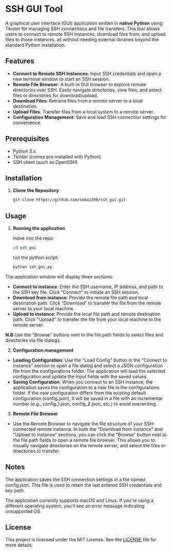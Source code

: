 # SSH GUI Tool

A graphical user interface (GUI) application written in **native Python** using Tkinter for managing SSH connections and file transfers. This tool allows users to connect to remote SSH instances, download files from, and upload files to those instances, all without needing external libraries beyond the standard Python installation.

## Features

- **Connect to Remote SSH Instances**: Input SSH credentials and open a new terminal window to start an SSH session.
- **Remote File Browser**: A built-in GUI browser to explore remote directories over SSH. Easily navigate directories, view files, and select files or directories for download/upload.
- **Download Files**: Retrieve files from a remote server to a local destination.
- **Upload Files**: Transfer files from a local system to a remote server.
- **Configuration Management**: Save and load SSH connection settings for convenience.

## Prerequisites

- Python 3.x
- Tkinter (comes pre-installed with Python)
- SSH client (such as OpenSSH)

## Installation

1. **Clone the Repository**

   ```bash
   git clone https://github.com/seba2390/ssh_gui.git
   ```
## Usage
1. **Running the application**

    move into the repo:
    ```bash
    cd ssh_gui
   ```
    run the python script:
    ```bash
    python ssh_gui.py
   ```
The application window will display three sections:

- **Connect to instance**: Enter the SSH username, IP address, and path to the SSH key file. Click "Connect" to initiate an SSH session.
- **Download from instance**:  Provide the remote file path and local destination path. Click "Download" to transfer the file from the remote server to your local machine.
- **Upload to instance**:  Provide the local file path and remote destination path. Click "Upload" to transfer the file from your local machine to the remote server.

**N.B** Use the "Browse" buttons next to the file path fields to select files and directories via file dialogs.

2. **Configuration management**
- **Loading Configuration**: Use the "Load Config" button in the "Connect to instance" section to open a file dialog and select a JSON configuration file from the configurations folder. The application will load the selected configuration and update the input fields with the saved values.
- **Saving Configuration**: When you connect to an SSH instance, the application saves the configuration to a new file in the configurations folder. If the new configuration differs from the existing default configuration (config.json), it will be saved in a file with an incremental number (e.g., config_1.json, config_2.json, etc.) to avoid overwriting.

3. **Remote File Browser**

- Use the Remote Browser to navigate the file structure of your SSH-connected remote instance.
In both the "Download from instance" and "Upload to instance" sections, you can click the "Browse" button next to the file path fields to open a remote file browser. This allows you to visually navigate directories on the remote server, and select the files or directories to transfer.
## Notes
The application saves the SSH connection settings in a file named config.json. This file is used to retain the last entered SSH credentials and key path.

The application currently supports macOS and Linux. If you're using a different operating system, you'll see an error message indicating unsupported OS.

## License

This project is licensed under the MIT License. See the [LICENSE](LICENSE) file for more details.

